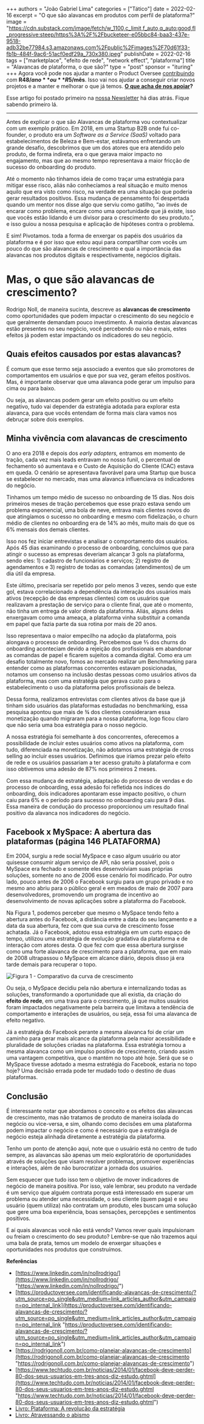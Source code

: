 +++
authors = "João Gabriel Lima"
categories = ["Tático"]
date = 2022-02-16
excerpt = "O que são alavancas em produtos com perfil de plataforma?"
image = "https://cdn.substack.com/image/fetch/w_1100,c_limit,f_auto,q_auto:good,fl_progressive:steep/https%3A%2F%2Fbucketeer-e05bbc84-baa3-437e-9518-adb32be77984.s3.amazonaws.com%2Fpublic%2Fimages%2F70d61f33-fb1b-484f-9ac6-51acf0edf29a_730x380.jpeg"
publishDate = 2022-02-16
tags = ["marketplace", "efeito de rede", "network effect", "plataforma"]
title = "Alavancas de plataforma, o que são?"
type = "post"
sponsor = "ituring"
+++
Agora você pode nos ajudar a manter o Product Oversee [contribuindo](https://productoversee.com/apoie/?utm_source=ProductOversee&utm_medium=linkArtigo&utm_campaign=linkArtigoPublicado) com **R$48/ano** ou **R$5/mês**. Isso vai nos ajudar a conseguir criar novos projetos e a manter e melhorar o que já temos. [**O que acha de nos apoiar**](https://productoversee.com/apoie/?utm_source=ProductOversee&utm_medium=linkArtigo&utm_campaign=linkArtigoPublicado)**?**

Esse artigo foi postado primeiro na [nossa Newsletter](https://productoversee.com/newsletter/) há dias atrás. Fique sabendo primeiro lá.

***

Antes de explicar o que são Alavancas de plataforma vou contextualizar com um exemplo prático. Em 2018, em uma Startup B2B onde fui co-founder, o produto era um _Software as a Service (SaaS)_ voltado para estabelecimentos de Beleza e Bem-estar, estávamos enfrentando um grande desafio, descobrimos que um dos atores que era atendido pelo produto, de forma indireta, era o que gerava maior impacto no engajamento, mas que ao mesmo tempo representava a maior fricção de sucesso do onboarding do produto.

Até o momento não tínhamos ideia de como traçar uma estratégia para mitigar esse risco, aliás não conhecíamos a real situação e muito menos aquilo que era visto como risco, na verdade era uma situação que poderia gerar resultados positivos. Essa mudança de pensamento foi despertada quando um mentor nos disse algo que serviu como gatilho, “ao invés de encarar como problema, encare como uma oportunidade que já existe, isso que vocês estão lidando é um divisor para o crescimento do seu produto.”, e isso guiou a nossa pesquisa e aplicação de hipóteses contra o problema.

E sim! Pivotamos. toda a forma de enxergar os papéis dos usuários da plataforma e é por isso que estou aqui para compartilhar com vocês um pouco do que são alavancas de crescimento e qual a importância das alavancas nos produtos digitais e respectivamente, negócios digitais.

# **Mas, o que são alavancas de crescimento?**

Rodrigo Noll, de maneira sucinta, descreve as **alavancas de crescimento** como oportunidades que podem impactar o crescimento do seu negócio e que geralmente demandam pouco investimento. A maioria destas alavancas estão presentes no seu negócio, você percebendo ou não e mais, estes efeitos já podem estar impactando os indicadores do seu negócio.

## **Quais efeitos causados por estas alavancas?**

É comum que esse termo seja associado a eventos que são promotores de comportamentos em usuários e que por sua vez, geram efeitos positivos. Mas, é importante observar que uma alavanca pode gerar um impulso para cima ou para baixo.

Ou seja, as alavancas podem gerar um efeito positivo ou um efeito negativo, tudo vai depender da estratégia adotada para explorar esta alavanca, para que vocês entendam de forma mais clara vamos nos debruçar sobre dois exemplos.

## **Minha vivência com alavancas de crescimento**

O ano era 2018 e depois dos _early adopters,_ entramos em momento de tração, cada vez mais leads entravam no nosso funil, o percentual de fechamento só aumentava e o Custo de Aquisição do Cliente (CAC) estava em queda. O cenário se apresentava favorável para uma Startup que busca se estabelecer no mercado, mas uma alavanca influenciava os indicadores do negócio.

Tínhamos um tempo médio de sucesso no onboarding de 15 dias. Nos dois primeiros meses de tração percebemos que esse prazo estava sendo um problema exponencial, uma bola de neve, entrava mais clientes novos do que atingíamos o sucesso no onboarding e mesmo com fidelização, o churn médio de clientes no onboarding era de 14% ao mês, muito mais do que os 6% mensais dos demais clientes.

Isso nos fez iniciar entrevistas e analisar o comportamento dos usuários. Após 45 dias examinando o processo de onboarding, concluímos que para atingir o sucesso as empresas deveriam alcançar 3 gols na plataforma, sendo eles: 1) cadastro de funcionários e serviços; 2) registro de agendamentos e 3) registro de todas as comandas (atendimentos) de um dia útil da empresa.

Este último, precisaria ser repetido por pelo menos 3 vezes, sendo que este gol, estava correlacionado a dependência da interação dos usuários mais ativos (recepção de das empresas clientes) com os usuários que realizavam a prestação de serviço para o cliente final, que até o momento, não tinha um entrega de valor direto da plataforma. Aliás, alguns deles enxergavam como uma ameaça, a plataforma vinha substituir a comanda em papel que fazia parte da sua rotina por mais de 20 anos.

Isso representava o maior empecilho na adoção da plataforma, pois alongava o processo de onboarding. Percebemos que ⅔ dos churns do onboarding aconteciam devido a rejeição dos profissionais em abandonar as comandas de papel e ficarem sujeitos a comanda digital. Como era um desafio totalmente novo, fomos ao mercado realizar um Benchmarking para entender como as plataformas concorrentes estavam posicionadas, notamos um consenso na inclusão destas pessoas como usuários ativos da plataforma, mas com uma estratégia que gerava custo para o estabelecimento o uso da plataforma pelos profissionais de beleza.

Dessa forma, realizamos entrevistas com clientes ativos da base que já tinham sido usuários das plataformas estudadas no benchmarking, essa pesquisa apontou que mais de ¾ dos clientes consideraram essa monetização quando migraram para a nossa plataforma, logo ficou claro que não seria uma boa estratégia para o nosso negócio.

A nossa estratégia foi semelhante à dos concorrentes, oferecemos a possibilidade de incluir estes usuários como ativos na plataforma, com tudo, diferenciada na monetização, não adotamos uma estratégia de cross selling ao incluir esses usuários. Definimos que iríamos prezar pelo efeito de rede e os usuários passariam a ter acesso gratuito à plataforma e com isso obtivemos uma adesão de 87% nos primeiros 2 meses.

Com essa mudança de estratégia, adaptação do processo de vendas e do processo de onboarding, essa adesão foi refletida nos índices do onboarding, dois indicadores apontaram esse impacto positivo, o churn caiu para 6% e o período para sucesso no onboarding caiu para 9 dias. Essa maneira de condução do processo proporcionou um resultado final positivo da alavanca nos indicadores do negócio.

## **Facebook x MySpace: A abertura das plataformas (página 146 PLATAFORMA)**

Em 2004, surgiu a rede social MySpace e caso algum usuário ou ator quisesse consumir algum serviço de API, não seria possível, pois o MySpace era fechado e somente eles desenvolviam suas próprias soluções, somente no ano de 2006 esse cenário foi modificado. Por outro lado, pouco antes de 2006 o Facebook surgiu para um grupo privado e no mesmo ano abriu para o público geral e em meados de maio de 2007 para desenvolvedores, promovendo um programa de incentivo ao desenvolvimento de novas aplicações sobre a plataforma do Facebook.

Na Figura 1, podemos perceber que mesmo o MySpace tendo feito a abertura antes do Facebook, a distância entre a data do seu lançamento e a data da sua abertura, fez com que sua curva de crescimento fosse achatada. Já o Facebook, adotou essa estratégia em um curto espaço de tempo, utilizou uma estratégia de evolução gradativa da plataforma e de interação com atores desta. O que fez com que essa abertura surgisse como uma forte alavanca de crescimento para a plataforma, que em maio de 2008 ultrapassou o MySpace em alcance diário, depois disso já era tarde demais para recuperar o topo.

![](https://cdn.substack.com/image/fetch/f_auto,q_auto:good,fl_progressive:steep/https%3A%2F%2Fbucketeer-e05bbc84-baa3-437e-9518-adb32be77984.s3.amazonaws.com%2Fpublic%2Fimages%2F2d44f522-4105-4cfe-92d2-173b9aea982f_351x310.png "Figura 1 - Comparativo da curva de crescimento")

Ou seja, o MySpace decidiu pela não abertura e internalizando todas as soluções, transformando a oportunidade que ali existia, da criação do **efeito de rede**, em uma trava para o crescimento, já que muitos usuários foram impactados negativamente pela barreira que limitava a tendência de comportamento e interações de usuários, ou seja, essa foi uma alavanca de efeito negativo.

Já a estratégia do Facebook perante a mesma alavanca foi de criar um caminho para gerar mais alcance da plataforma pela maior acessibilidade e pluralidade de soluções criadas na plataforma. Essa estratégia tornou a mesma alavanca como um impulso positivo de crescimento, criando assim uma vantagem competitiva, que o mantém no topo até hoje. Será que se o MySpace tivesse adotado a mesma estratégia do Facebook, estaria no topo hoje? Uma decisão errada pode ter mudado todo o destino de duas plataformas.

## **Conclusão**

É interessante notar que abordamos o conceito e os efeitos das alavancas de crescimento, mas não tratamos de produto de maneira isolada do negócio ou vice-versa, e sim, olhando como decisões em uma plataforma podem impactar o negócio e como é necessário que a estratégia de negócio esteja alinhada diretamente a estratégia da plataforma.

Tenho um ponto de atenção aqui, note que o usuário está no centro de tudo sempre, as alavancas são apenas um meio exploratório de oportunidades através de soluções que visam resolver problemas, promover experiências e interações, além de não burocratizar a jornada dos usuários.

Sem esquecer que tudo isso tem o objetivo de mover indicadores de negócio de maneira positiva. Por isso, vale lembrar, seu produto na verdade é um serviço que alguém contrata porque está interessado em superar um problema ou atender uma necessidade, o seu cliente (quem paga) e seu usuário (quem utiliza) não contratam um produto, eles buscam uma solução que gere uma boa experiência, boas sensações, percepções e sentimentos positivos.

E aí quais alavancas você não está vendo? Vamos rever quais impulsionam ou freiam o crescimento do seu produto? Lembre-se que não trazemos aqui uma bala de prata, temos um modelo de enxergar situações e oportunidades nos produtos que construímos.

**Referências**

* [https://www.linkedin.com/in/nollrodrigo/](https://www.linkedin.com/in/nollrodrigo/ "https://www.linkedin.com/in/nollrodrigo/")
* [https://productoversee.com/identificando-alavancas-de-crescimento/?utm_source=po_single&utm_medium=link_articles_author&utm_campaign=po_internal_link](https://productoversee.com/identificando-alavancas-de-crescimento/?utm_source=po_single&utm_medium=link_articles_author&utm_campaign=po_internal_link "https://productoversee.com/identificando-alavancas-de-crescimento/?utm_source=po_single&utm_medium=link_articles_author&utm_campaign=po_internal_link")
* [https://rodrigonoll.com.br/como-planejar-alavancas-de-crescimento](https://rodrigonoll.com.br/como-planejar-alavancas-de-crescimento "https://rodrigonoll.com.br/como-planejar-alavancas-de-crescimento")
* [https://www.techtudo.com.br/noticias/2014/01/facebook-deve-perder-80-dos-seus-usuarios-em-tres-anos-diz-estudo.ghtml](https://www.techtudo.com.br/noticias/2014/01/facebook-deve-perder-80-dos-seus-usuarios-em-tres-anos-diz-estudo.ghtml "https://www.techtudo.com.br/noticias/2014/01/facebook-deve-perder-80-dos-seus-usuarios-em-tres-anos-diz-estudo.ghtml")
* [Livro: Plataforma: A revolução da estratégia](https://www.amazon.com.br/Plataforma-Revolu%C3%A7%C3%A3o-Estrat%C3%A9gia-Geoffrey-Parker/dp/8550806137/ref=asc_df_8550806137/?tag=googleshopp00-20&linkCode=df0&hvadid=379726531636&hvpos=&hvnetw=g&hvrand=16141595255404496222&hvpone=&hvptwo=&hvqmt=&hvdev=c&hvdvcmdl=&hvlocint=&hvlocphy=9101361&hvtargid=pla-811086206848&psc=1)
* [Livro: Atravessando o abismo](https://www.amazon.com.br/Atravessando-abismo-Geoffrey-Moore/dp/8550813958)
